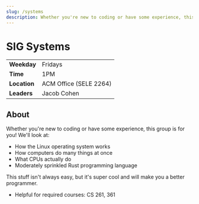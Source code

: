 ```yaml
---
slug: /systems
description: Whether you're new to coding or have some experience, this group is for you!
---
```


# SIG Systems

|              |                        |
| ------------ | ---------------------- |
| **Weekday**  | Fridays                |
| **Time**     | 1PM                    |
| **Location** | ACM Office (SELE 2264) |
| **Leaders**  | Jacob Cohen            |

## About

Whether you're new to coding or have some experience, this group is for you!
We'll look at:

- How the Linux operating system works
- How computers do many things at once
- What CPUs actually do
- Moderately sprinkled Rust programming language

This stuff isn't always easy, but it's super cool and will make you a better programmer.

- Helpful for required courses: CS 261, 361
